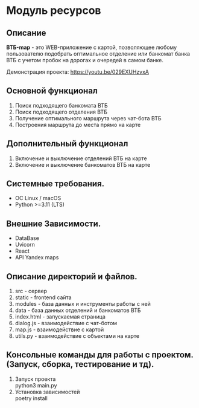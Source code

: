 # Модуль ресурсов

## Описание
**ВТБ-map** - это WEB-приложение с картой, позволяющее любому пользователю подобрать оптимальное отделение или банкомат банка ВТБ с учетом пробок на дорогах и очередей в самом банке.<br>

Демонстрация проекта: https://youtu.be/029EXUHzvxA

## Основной функционал
1. Поиск подходящего банкомата ВТБ
2. Поиск подходящего отделения ВТБ
3. Получение оптимального маршрута через чат-бота ВТБ
4. Построения маршрута до места прямо на карте

## Дополнительный функционал
1. Включение и выключение отделений ВТБ на карте
2. Включение и выключение банкоматов ВТБ на карте

## Системные требования.
+ ОС Linux / macOS
+ Python >=3.11 (LTS)

## Внешние Зависимости.
+ DataBase
+ Uvicorn
+ React
+ API Yandex maps


## Описание директорий и файлов.
1. src - сервер
2. static - frontend сайта
3. modules - база данных и инструменты работы с ней
4. data - база данных отделений и банкоматов ВТБ
5. index.html - запускаемая страница
6. dialog.js - взаимодействие с чат-ботом
7. map.js - взаимодействие с картой
8. utils.py - взаимодействие с объектами на карте

## Консольные команды для работы с проектом. (Запуск, сборка, тестирование и тд).
1. Запуск проекта<br>
python3 main.py
2. Установка зависимостей<br>
poetry install
